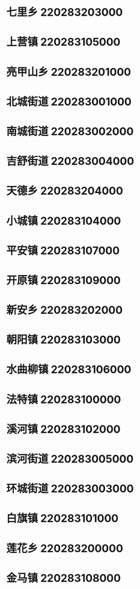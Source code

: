 # 七里乡 220283203000
# 上营镇 220283105000
# 亮甲山乡 220283201000
# 北城街道 220283001000
# 南城街道 220283002000
# 吉舒街道 220283004000
# 天德乡 220283204000
# 小城镇 220283104000
# 平安镇 220283107000
# 开原镇 220283109000
# 新安乡 220283202000
# 朝阳镇 220283103000
# 水曲柳镇 220283106000
# 法特镇 220283100000
# 溪河镇 220283102000
# 滨河街道 220283005000
# 环城街道 220283003000
# 白旗镇 220283101000
# 莲花乡 220283200000
# 金马镇 220283108000
